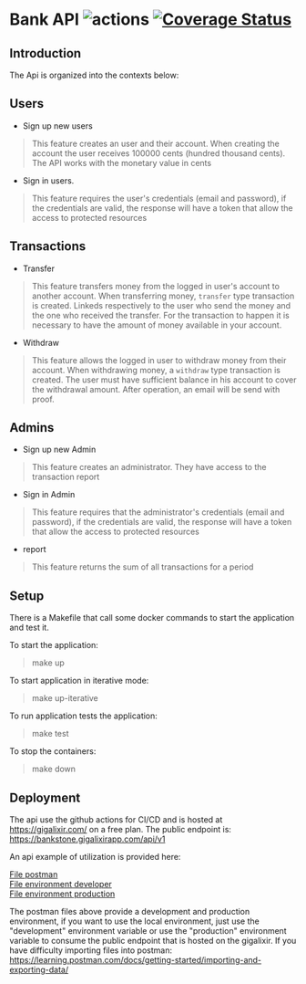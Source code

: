 # Bank API ![actions](https://github.com/tarcisiooliveira/bank_api/workflows/actions/badge.svg) [![Coverage Status](https://coveralls.io/repos/github/tarcisiooliveira/Bank-Api/badge.svg?branch=master)](https://coveralls.io/github/tarcisiooliveira/Bank-Api?branch=master)


## Introduction

The Api is organized into the contexts below:

## Users

- Sign up new users
> This feature creates an user and their account. When creating the account the user receives 100000 cents (hundred thousand cents). The API works with the monetary value in cents
- Sign in users.
> This feature requires the user's credentials (email and password), if the credentials are valid, the response will have a token that allow the access to protected resources


## Transactions

- Transfer
> This feature transfers money from the logged in user's account to another account. When transferring money, `transfer` type transaction is created. Linkeds respectively to the user who send the money and the one who received the transfer. For the transaction to happen it is necessary to have the amount of money available in your account.
- Withdraw
> This feature allows the logged in user to withdraw money from their account. When withdrawing money, a `withdraw` type transaction is created. The user must have sufficient balance in his account to cover the withdrawal amount. After operation, an email will be send with proof.


## Admins

- Sign up new Admin
> This feature creates an administrator. They have access to the transaction report
- Sign in Admin
> This feature requires that the administrator's credentials (email and password), if the credentials are valid, the response will have a token that allow the access to protected resources
- report
> This feature returns the sum of all transactions for a period

## Setup

There is a Makefile that call some docker commands to start the application and test it.

To start the application:
> make up

To start application in iterative mode:
> make up-iterative

To run application tests the application:
> make test

To stop the containers:
> make down

## Deployment

The api use the github actions for CI/CD and is hosted at https://gigalixir.com/ on a free plan.
The public endpoint is: https://bankstone.gigalixirapp.com/api/v1

An api example of utilization is provided here:

[File postman](https://github.com/tarcisiooliveira/Bank-Api/blob/master/Postman)\
[File environment developer](https://github.com/tarcisiooliveira/Bank-Api/blob/master/postman/development.enviroment.json)\
[File environment production](https://github.com/tarcisiooliveira/Bank-Api/blob/master/postman/production.environment.json)

The postman files above provide a development and production environment, if you want to use the local environment, just use the "development" environment variable or use the "production" environment variable to consume the public endpoint that is hosted on the gigalixir. If you have difficulty importing files into postman: https://learning.postman.com/docs/getting-started/importing-and-exporting-data/
